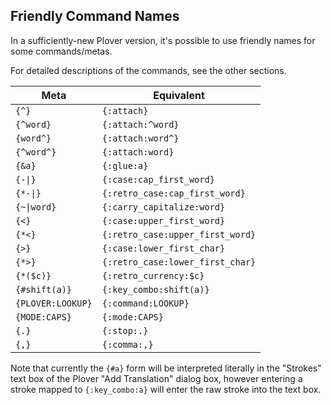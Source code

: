 ## Friendly Command Names

In a sufficiently-new Plover version, it's possible to use friendly names for some commands/metas.

For detailed descriptions of the commands, see the other sections.

| Meta | Equivalent |
|------|------------|
| `{^}` | `{:attach}` |
| `{^word}` | `{:attach:^word}` |
| `{word^}` | `{:attach:word^}` |
| `{^word^}` | `{:attach:word}` |
| `{&a}` | `{:glue:a}` |
| `{-\|}` | `{:case:cap_first_word}` |
| `{*-\|}` | `{:retro_case:cap_first_word}` |
| `{~\|word}` | `{:carry_capitalize:word}` |
| `{<}` | `{:case:upper_first_word}` |
| `{*<}` | `{:retro_case:upper_first_word}` |
| `{>}` | `{:case:lower_first_char}` |
| `{*>}` | `{:retro_case:lower_first_char}` |
| `{*($c)}` | `{:retro_currency:$c}` |
| `{#shift(a)}` | `{:key_combo:shift(a)}` |
| `{PLOVER:LOOKUP}` | `{:command:LOOKUP}` |
| `{MODE:CAPS}` | `{:mode:CAPS}` |
| `{.}` | `{:stop:.}` |
| `{,}` | `{:comma:,}` |

Note that currently the `{#a}` form will be interpreted literally in the "Strokes" text box of the Plover "Add Translation" dialog box, however entering a stroke mapped to `{:key_combo:a}` will enter the raw stroke into the text box.
